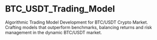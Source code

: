 # BTC_USDT_Trading_Model
Algorithmic Trading Model Development for BTC/USDT Crypto Market. Crafting models that outperform benchmarks, balancing returns and risk management in the dynamic BTC/USDT market.
